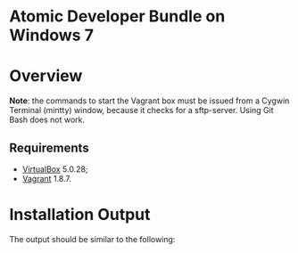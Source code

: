 ﻿Atomic Developer Bundle on Windows 7
====================================

# Overview

**Note**: the commands to start the Vagrant box must be issued from a Cygwin Terminal (mintty) window, because it checks for a sftp-server. Using Git Bash does not work.

## Requirements

- [VirtualBox](https://www.virtualbox.org/) 5.0.28;
- [Vagrant](https://www.vagrantup.com/) 1.8.7.

# Installation Output

The output should be similar to the following:

```
```

